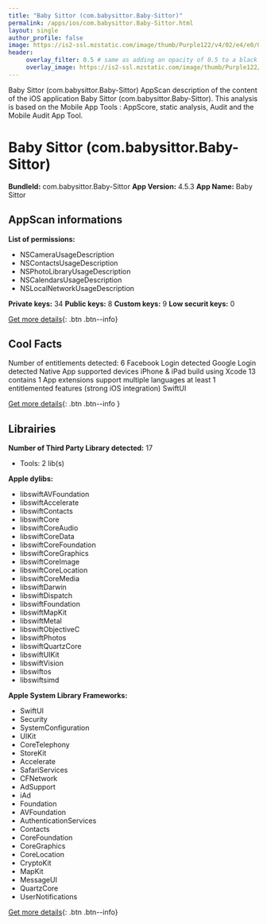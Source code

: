 ```yaml
---
title: "Baby Sittor (com.babysittor.Baby-Sittor)"
permalink: /apps/ios/com.babysittor.Baby-Sittor.html
layout: single
author_profile: false
image: https://is2-ssl.mzstatic.com/image/thumb/Purple122/v4/02/e4/e0/02e4e097-3780-1f6d-cc1e-74c048b899f3/AppIcon-0-0-1x_U007emarketing-0-0-0-6-0-0-sRGB-0-0-0-GLES2_U002c0-512MB-85-220-0-0.png/512x512bb.jpg
header: 
     overlay_filter: 0.5 # same as adding an opacity of 0.5 to a black background
     overlay_image: https://is2-ssl.mzstatic.com/image/thumb/Purple122/v4/02/e4/e0/02e4e097-3780-1f6d-cc1e-74c048b899f3/AppIcon-0-0-1x_U007emarketing-0-0-0-6-0-0-sRGB-0-0-0-GLES2_U002c0-512MB-85-220-0-0.png/512x512bb.jpg
---
```

Baby Sittor (com.babysittor.Baby-Sittor) AppScan description of the content of the iOS application Baby Sittor (com.babysittor.Baby-Sittor). This analysis is based on the Mobile App Tools : AppScore, static analysis, Audit and the Mobile Audit App Tool.

# Baby Sittor (com.babysittor.Baby-Sittor)

**BundleId:** com.babysittor.Baby-Sittor
**App Version:** 4.5.3
**App Name:** Baby Sittor


## AppScan informations 

**List of permissions:** 
- NSCameraUsageDescription
- NSContactsUsageDescription
- NSPhotoLibraryUsageDescription
- NSCalendarsUsageDescription
- NSLocalNetworkUsageDescription
  
  
**Private keys:** 34
**Public keys:** 8
**Custom keys:** 9
**Low securit keys:** 0
  
[Get more details](/pricing.html){: .btn .btn--info}

## Cool Facts

Number of entitlements detected: 6
Facebook Login detected
Google Login detected
Native App
supported devices iPhone & iPad
build using Xcode 13
contains 1 App extensions
support multiple languages
at least 1 entitlemented features (strong iOS integration)
SwiftUI
  
[Get more details](/pricing.html){: .btn .btn--info }

## Librairies 
**Number of Third Party Library detected:** 17
- Tools: 2 lib(s)


**Apple dylibs:**
- libswiftAVFoundation
- libswiftAccelerate
- libswiftContacts
- libswiftCore
- libswiftCoreAudio
- libswiftCoreData
- libswiftCoreFoundation
- libswiftCoreGraphics
- libswiftCoreImage
- libswiftCoreLocation
- libswiftCoreMedia
- libswiftDarwin
- libswiftDispatch
- libswiftFoundation
- libswiftMapKit
- libswiftMetal
- libswiftObjectiveC
- libswiftPhotos
- libswiftQuartzCore
- libswiftUIKit
- libswiftVision
- libswiftos
- libswiftsimd


**Apple System Library Frameworks:**
- SwiftUI
- Security
- SystemConfiguration
- UIKit
- CoreTelephony
- StoreKit
- Accelerate
- SafariServices
- CFNetwork
- AdSupport
- iAd
- Foundation
- AVFoundation
- AuthenticationServices
- Contacts
- CoreFoundation
- CoreGraphics
- CoreLocation
- CryptoKit
- MapKit
- MessageUI
- QuartzCore
- UserNotifications


  
[Get more details](/pricing.html){: .btn .btn--info}

